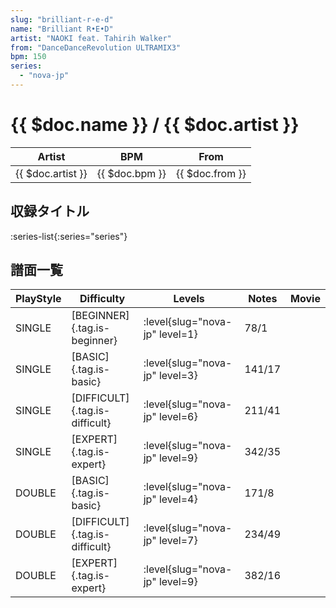 ```yaml
---
slug: "brilliant-r-e-d"
name: "Brilliant R•E•D"
artist: "NAOKI feat. Tahirih Walker"
from: "DanceDanceRevolution ULTRAMIX3"
bpm: 150
series:
  - "nova-jp"
---
```


# {{ $doc.name }} / {{ $doc.artist }}

|Artist|BPM|From|
|------|---|----|
|{{ $doc.artist }}|{{ $doc.bpm }}|{{ $doc.from }}|

## 収録タイトル

:series-list{:series="series"}

## 譜面一覧

|PlayStyle|Difficulty|Levels|Notes|Movie|
|---------|----------|------|-----|-----|
|SINGLE|[BEGINNER]{.tag.is-beginner}|<div class="field is-grouped is-grouped-multiline">:level{slug="nova-jp" level=1}</div>|78/1||
|SINGLE|[BASIC]{.tag.is-basic}|<div class="field is-grouped is-grouped-multiline">:level{slug="nova-jp" level=3}</div>|141/17||
|SINGLE|[DIFFICULT]{.tag.is-difficult}|<div class="field is-grouped is-grouped-multiline">:level{slug="nova-jp" level=6}</div>|211/41||
|SINGLE|[EXPERT]{.tag.is-expert}|<div class="field is-grouped is-grouped-multiline">:level{slug="nova-jp" level=9}</div>|342/35||
|DOUBLE|[BASIC]{.tag.is-basic}|<div class="field is-grouped is-grouped-multiline">:level{slug="nova-jp" level=4}</div>|171/8||
|DOUBLE|[DIFFICULT]{.tag.is-difficult}|<div class="field is-grouped is-grouped-multiline">:level{slug="nova-jp" level=7}</div>|234/49||
|DOUBLE|[EXPERT]{.tag.is-expert}|<div class="field is-grouped is-grouped-multiline">:level{slug="nova-jp" level=9}</div>|382/16||
